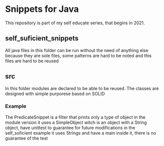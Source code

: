 # Snippets for Java

This repository is part of my self educate series, that begins in 2021.

## self_suficient_snippets

All java files in this folder can be run without the need of anything else
because they are sole files, some patterns are hard to be noted and this files are hard to be reused

## src

In this folder modules are declared to be able to be reused.
The classes are designed with simple purporese based on SOLID


### Example
The PredicateSnippet is a filter that prints only a type of object
    in the module version it uses a SimpleObject witch is an object with a String object, have unittest to guarantee for future modifications
    in the self_suficient example it uses Strings and have a main inside it, there is no guarantee of the test
